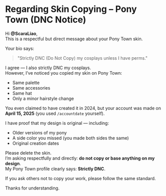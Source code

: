 # Regarding Skin Copying – Pony Town (DNC Notice)

Hi **@ScaraLiao**,  
This is a respectful but direct message about your Pony Town skin.

Your bio says:

> "Strictly DNC (Do Not Copy) my cosplays unless I have perms."

I agree — I also strictly DNC my cosplays.  
However, I’ve noticed you copied my skin on Pony Town:

- Same palette  
- Same accessories  
- Same hat  
- Only a minor hairstyle change

You even claimed to have created it in 2024, but your account was made on **April 15, 2025** (you used `/accountdate` yourself).

I have proof that my design is original — including:

- Older versions of my pony  
- A side color you missed (you made both sides the same)  
- Original creation dates  

Please delete the skin.  
I’m asking respectfully and directly: **do not copy or base anything on my design**.  
My Pony Town profile clearly says: **Strictly DNC**.

If you ask others not to copy your work, please follow the same standard.

Thanks for understanding.
